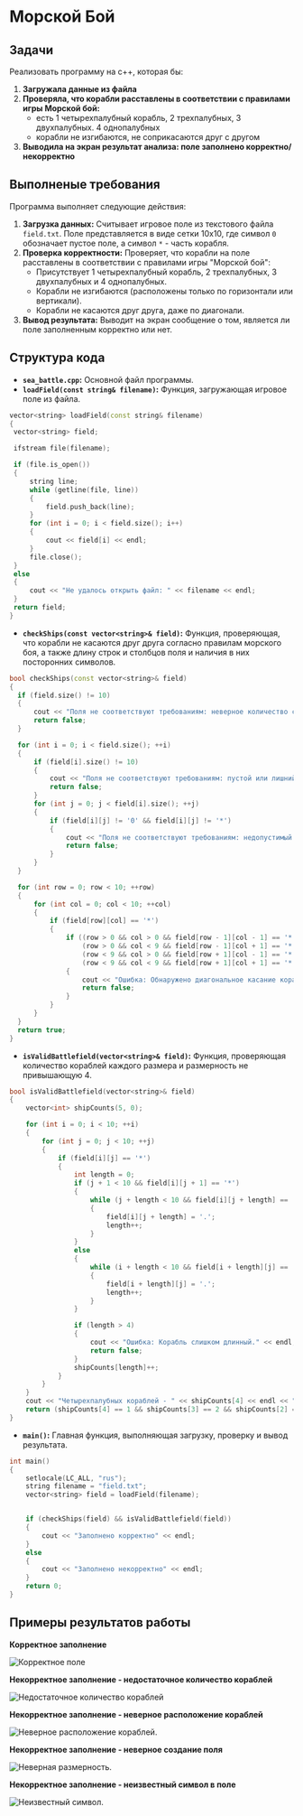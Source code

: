 # Морской Бой

## Задачи

Реализовать программу на с++, которая бы:
1. **Загружала данные из файла**
2. **Проверяла, что корабли расставлены в соответствии с правилами игры Морской бой:**
   *  есть 1 четырехпалубный корабль, 2 трехпалубных, 3 двухпалубных. 4 однопалубных
   *  корабли не изгибаются, не соприкасаются друг с другом
3. **Выводила на экран результат анализа: поле заполнено корректно/некорректно**
  
## Выполненые требования

Программа выполняет следующие действия:

1.  **Загрузка данных:** Считывает игровое поле из текстового файла `field.txt`. Поле представляется в виде сетки 10x10, где символ `0` обозначает пустое поле, а символ `*` - часть корабля.
2.  **Проверка корректности:** Проверяет, что корабли на поле расставлены в соответствии с правилами игры "Морской бой":
    *   Присутствует 1 четырехпалубный корабль, 2 трехпалубных, 3 двухпалубных и 4 однопалубных.
    *   Корабли не изгибаются (расположены только по горизонтали или вертикали).
    *   Корабли не касаются друг друга, даже по диагонали.
3.  **Вывод результата:** Выводит на экран сообщение о том, является ли поле заполненным корректно или нет.


## Структура кода

*   **`sea_battle.cpp`:** Основной файл программы.
*   **`loadField(const string& filename)`:** Функция, загружающая игровое поле из файла.
   ```cpp
vector<string> loadField(const string& filename)
{
    vector<string> field;

    ifstream file(filename);

    if (file.is_open())
    {
        string line;
        while (getline(file, line))
        {
            field.push_back(line);
        }
        for (int i = 0; i < field.size(); i++)
        {
            cout << field[i] << endl;
        }
        file.close();
    }
    else
    {
        cout << "Не удалось открыть файл: " << filename << endl;
    }
    return field;
}
```
*   **`checkShips(const vector<string>& field)`:** Функция, проверяющая, что корабли не касаются друг друга согласно правилам морского боя, а также длину строк и столбцов поля и наличия в них посторонних символов.
  ```cpp
bool checkShips(const vector<string>& field)
{
    if (field.size() != 10)
    {
        cout << "Поля не соответствуют требованиям: неверное количество строк" << endl;
        return false;
    }

    for (int i = 0; i < field.size(); ++i)
    {
        if (field[i].size() != 10)
        {
            cout << "Поля не соответствуют требованиям: пустой или лишний символ в строке " << i + 1 << endl;
            return false;
        }
        for (int j = 0; j < field[i].size(); ++j)
        {
            if (field[i][j] != '0' && field[i][j] != '*')
            {
                cout << "Поля не соответствуют требованиям: недопустимый символ '" << field[i][j] << "' в строке " << i + 1 << ", позиции " << j + 1 << endl;
                return false;
            }
        }
    }

    for (int row = 0; row < 10; ++row)
    {
        for (int col = 0; col < 10; ++col)
        {
            if (field[row][col] == '*')
            {
                if ((row > 0 && col > 0 && field[row - 1][col - 1] == '*') ||
                    (row > 0 && col < 9 && field[row - 1][col + 1] == '*') ||
                    (row < 9 && col > 0 && field[row + 1][col - 1] == '*') ||
                    (row < 9 && col < 9 && field[row + 1][col + 1] == '*'))
                {
                    cout << "Ошибка: Обнаружено диагональное касание кораблей в координатах (" << row + 1 << ", " << col + 1 << ")." << endl;
                    return false;
                }
            }
        }
    }
    return true;
}
```
*   **`isValidBattlefield(vector<string>& field)`:** Функция, проверяющая количество кораблей каждого размера и размерность не привышающую 4.
```cpp
bool isValidBattlefield(vector<string>& field)
{
    vector<int> shipCounts(5, 0);

    for (int i = 0; i < 10; ++i)
    {
        for (int j = 0; j < 10; ++j)
        {
            if (field[i][j] == '*')
            {
                int length = 0;
                if (j + 1 < 10 && field[i][j + 1] == '*')
                {
                    while (j + length < 10 && field[i][j + length] == '*')
                    {
                        field[i][j + length] = '.';
                        length++;
                    }
                }
                else
                {
                    while (i + length < 10 && field[i + length][j] == '*')
                    {
                        field[i + length][j] = '.';
                        length++;
                    }
                }

                if (length > 4)
                {
                    cout << "Ошибка: Корабль слишком длинный." << endl;
                    return false;
                }
                shipCounts[length]++;
            }
        }
    }
    cout << "Четырехпалубных кораблей - " << shipCounts[4] << endl << "Трёхпалубных кораблей - " << shipCounts[3] << endl << "Двухпалубных кораблей - " << shipCounts[2] << endl << "Однопалубных кораблей - " << shipCounts[1] << endl;
    return (shipCounts[4] == 1 && shipCounts[3] == 2 && shipCounts[2] == 3 && shipCounts[1] == 4);
}
```
*   **`main()`:** Главная функция, выполняющая загрузку, проверку и вывод результата.
```cpp
int main()
{
    setlocale(LC_ALL, "rus");
    string filename = "field.txt";
    vector<string> field = loadField(filename);


    if (checkShips(field) && isValidBattlefield(field))
    {
        cout << "Заполнено корректно" << endl;
    }
    else
    {
        cout << "Заполнено некорректно" << endl;
    }
    return 0;
}
```
## Примеры результатов работы
**Корректное заполнение**

![Корректное поле](https://github.com/ne1zvest3n/sea_battle/blob/main/correct.PNG)

**Некорректное заполнение - недостаточное количество кораблей**

![Недостаточное количество кораблей](https://github.com/ne1zvest3n/sea_battle/blob/main/noncorrect2.PNG)

**Некорректное заполнение - неверное расположение кораблей**

![Неверное расположение кораблей](https://github.com/ne1zvest3n/sea_battle/blob/main/noncorrect1.PNG).

**Некорректное заполнение - неверное создание поля**

![Неверная размерность](https://github.com/ne1zvest3n/sea_battle/blob/main/noncorrect3.PNG).

**Некорректное заполнение - неизвестный символ в поле**

![Неизвестный символ](https://github.com/ne1zvest3n/sea_battle/blob/main/noncorrect4.PNG).
